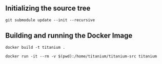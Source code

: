 ## Initializing the source tree
`git submodule update --init --recursive`

## Building and running the Docker Image
`docker build -t titanium .`

`docker run -it --rm -v $(pwd):/home/titanium/titanium-src titanium`
